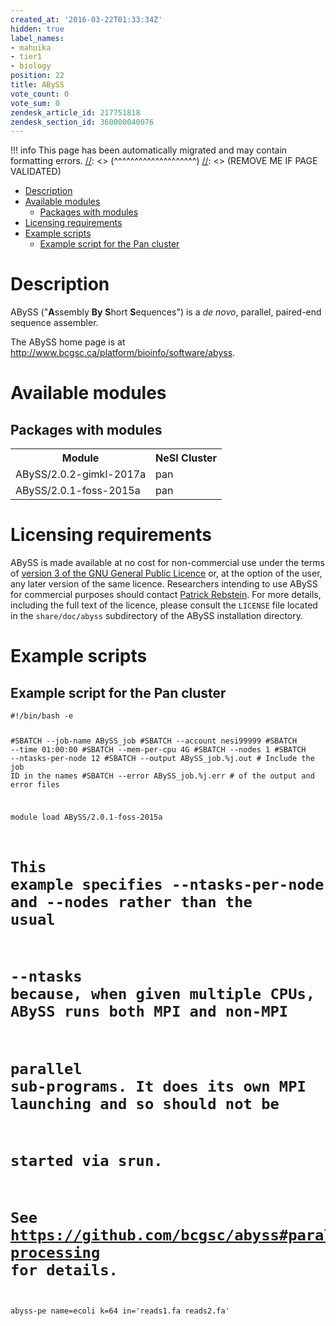 ```yaml
---
created_at: '2016-03-22T01:33:34Z'
hidden: true
label_names:
- mahuika
- tier1
- biology
position: 22
title: ABySS
vote_count: 0
vote_sum: 0
zendesk_article_id: 217751818
zendesk_section_id: 360000040076
---
```



[//]: <> (REMOVE ME IF PAGE VALIDATED)
[//]: <> (vvvvvvvvvvvvvvvvvvvv)
!!! info
    This page has been automatically migrated and may contain formatting errors.
[//]: <> (^^^^^^^^^^^^^^^^^^^^)
[//]: <> (REMOVE ME IF PAGE VALIDATED)
<!-- The above lines, specifying the category, section and title, must be
present and always comprising the first three lines of the article. -->

<div class="toc">
<ul>
<li><a href="#description">Description</a></li>
<li>
<a href="#available-modules">Available modules</a><ul>
<li><a href="#packages-with-modules">Packages with modules</a></li>
</ul>
</li>
<li><a href="#licensing-requirements">Licensing requirements</a></li>
<li>
<a href="#example-scripts">Example scripts</a><ul>
<li><a href="#example-script-for-the-pan-cluster">Example script for the Pan cluster</a></li>
</ul>
</li>
</ul>
</div>
<h1 id="description">Description</h1>
<p>ABySS ("<strong>A</strong>ssembly <strong>By</strong> <strong>S</strong>hort <strong>S</strong>equences") is a <em>de novo</em>, parallel,
paired-end sequence assembler.</p>
<p>The ABySS home page is at <a href="http://www.bcgsc.ca/platform/bioinfo/software/abyss">http://www.bcgsc.ca/platform/bioinfo/software/abyss</a>.</p>
<h1 id="available-modules">Available modules</h1>
<h2 id="packages-with-modules">Packages with modules</h2>
<table>
  <tr>
    <th>Module</th>
    <th>NeSI Cluster</th>
  </tr>
  <tr>
    <td>ABySS/2.0.2-gimkl-2017a</td>
    <td>pan</td>
  </tr>
  <tr>
    <td>ABySS/2.0.1-foss-2015a</td>
    <td>pan</td>
  </tr>
</table>

<h1 id="licensing-requirements">Licensing requirements</h1>
<p>ABySS is made available at no cost for non-commercial use under the terms of
<a href="http://www.gnu.org/licenses/gpl-3.0.html">version 3 of the GNU General Public Licence</a> or,
at the option of the user, any later version of the same licence. Researchers
intending to use ABySS for commercial purposes should contact <a href="mailto:prebstein@bccancer.bc.ca">Patrick Rebstein</a>.
For more details, including the full text of the licence, please consult the
<code>LICENSE</code> file located in the <code>share/doc/abyss</code> subdirectory of the ABySS
installation directory.</p>
<h1 id="example-scripts">Example scripts</h1>
<h2 id="example-script-for-the-pan-cluster">Example script for the Pan cluster</h2>
<pre><code class="bash">#!/bin/bash -e

#SBATCH --job-name        ABySS_job
#SBATCH --account         nesi99999
#SBATCH --time            01:00:00
#SBATCH --mem-per-cpu     4G
#SBATCH --nodes           1 
#SBATCH --ntasks-per-node 12
#SBATCH --output          ABySS_job.%j.out # Include the job ID in the names
#SBATCH --error           ABySS_job.%j.err # of the output and error files

module load ABySS/2.0.1-foss-2015a

# This example specifies --ntasks-per-node and --nodes rather than the usual 
# --ntasks because, when given multiple CPUs, ABySS runs both MPI and non-MPI 
# parallel sub-programs.  It does its own MPI launching and so should not be 
# started via srun.
# See https://github.com/bcgsc/abyss#parallel-processing for details.

abyss-pe name=ecoli k=64 in='reads1.fa reads2.fa'
</code></pre>